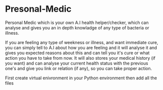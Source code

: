 # Presonal-Medic
Personal Medic which is your own A.I health helper/checker, which can analyse and gives you an in depth knowladge of any type of bacteria or illness. 

If you are feeling any type of weekness or illness, and want immediate cure, you can simply tell to A.I about how you are feeling and it will analyse it and gives you expected reasons about this and can tell you it's cure or what action you have to take from now.
It will also stores your medical history (if you want) and can analyse your current health status with the previous one's and give you link or relation (if any), so you can take proper action.



First create virtual enivronment in your Python environment then add all the files

